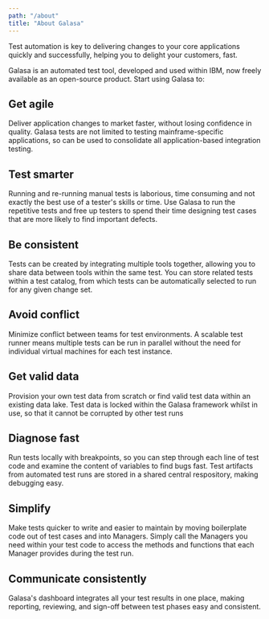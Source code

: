 ```yaml
---
path: "/about"
title: "About Galasa"
---
```



Test automation is key to delivering changes to your core applications quickly and successfully, helping you to delight your customers, fast.

Galasa is an automated test tool, developed and used within IBM, now freely available as an open-source product. Start using Galasa to:

## Get agile
Deliver application changes to market faster, without losing confidence in quality. Galasa tests are not limited to testing mainframe-specific applications, so can be used to consolidate all application-based integration testing.

## Test smarter
Running and re-running manual tests is laborious, time consuming and not exactly the best use of a tester's skills or time. Use Galasa to run the repetitive tests and free up testers to spend their time designing test cases that are more likely to find important defects.

## Be consistent
Tests can be created by integrating multiple tools together, allowing you to share data between tools within the same test. You can store related tests within a test catalog, from which tests can be automatically selected to run for any given change set.

## Avoid conflict
Minimize conflict between teams for test environments. A scalable test runner means multiple tests can be run in parallel without the need for individual virtual machines for each test instance.

## Get valid data
Provision your own test data from scratch or find valid test data within an existing data lake. Test data is locked within the Galasa framework whilst in use, so that it cannot be corrupted by other test runs

## Diagnose fast
Run tests locally with breakpoints, so you can step through each line of test code and examine the content of variables to find bugs fast. Test artifacts from automated test runs are stored in a shared central respository, making debugging easy.

## Simplify
Make tests quicker to write and easier to maintain by moving boilerplate code out of test cases and into Managers. Simply call the Managers you need within your test code to access the methods and functions that each Manager provides during the test run.

## Communicate consistently
Galasa's dashboard integrates all your test results in one place, making reporting, reviewing, and sign-off between test phases easy and consistent.

